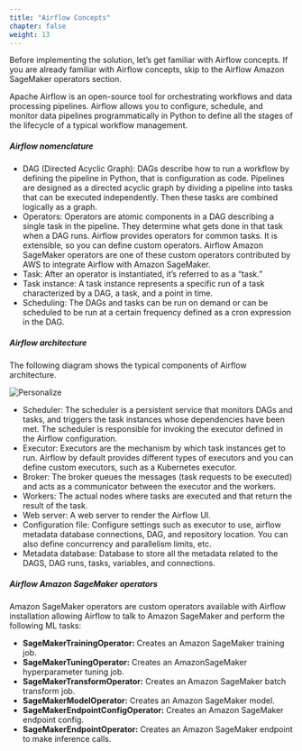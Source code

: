 ```yaml
---
title: "Airflow Concepts"
chapter: false
weight: 13
---
```


Before implementing the solution, let’s get familiar with Airflow concepts. If you are already familiar with Airflow concepts, skip to the Airflow Amazon SageMaker operators section.

Apache Airflow is an open-source tool for orchestrating workflows and data processing pipelines. Airflow allows you to configure, schedule, and monitor data pipelines programmatically in Python to define all the stages of the lifecycle of a typical workflow management.

##### Airflow nomenclature
- DAG (Directed Acyclic Graph): DAGs describe how to run a workflow by defining the pipeline in Python, that is configuration as code. Pipelines are designed as a directed acyclic graph by dividing a pipeline into tasks that can be executed independently. Then these tasks are combined logically as a graph.
- Operators: Operators are atomic components in a DAG describing a single task in the pipeline. They determine what gets done in that task when a DAG runs. Airflow provides operators for common tasks. It is extensible, so you can define custom operators. Airflow Amazon SageMaker operators are one of these custom operators contributed by AWS to integrate Airflow with Amazon SageMaker.
- Task: After an operator is instantiated, it’s referred to as a “task.”
- Task instance: A task instance represents a specific run of a task characterized by a DAG, a task, and a point in time.
- Scheduling: The DAGs and tasks can be run on demand or can be scheduled to be run at a certain frequency defined as a cron expression in the DAG.

##### Airflow architecture
The following diagram shows the typical components of Airflow architecture.

![Personalize](/images/sagemaker-airflow-2.gif)

- Scheduler: The scheduler is a persistent service that monitors DAGs and tasks, and triggers the task instances whose dependencies have been met. The scheduler is responsible for invoking the executor defined in the Airflow configuration.
- Executor: Executors are the mechanism by which task instances get to run. Airflow by default provides different types of executors and you can define custom executors, such as a Kubernetes executor.
- Broker: The broker queues the messages (task requests to be executed) and acts as a communicator between the executor and the workers.
- Workers: The actual nodes where tasks are executed and that return the result of the task.
- Web server: A web server to render the Airflow UI.
- Configuration file: Configure settings such as executor to use, airflow metadata database connections, DAG, and repository location. You can also define concurrency and parallelism limits, etc.
- Metadata database: Database to store all the metadata related to the DAGS, DAG runs, tasks, variables, and connections.

##### Airflow Amazon SageMaker operators
Amazon SageMaker operators are custom operators available with Airflow installation allowing Airflow to talk to Amazon SageMaker and perform the following ML tasks:

- **SageMakerTrainingOperator:** Creates an Amazon SageMaker training job.
- **SageMakerTuningOperator:** Creates an AmazonSageMaker hyperparameter tuning job.
- **SageMakerTransformOperator:** Creates an Amazon SageMaker batch transform job.
- **SageMakerModelOperator:** Creates an Amazon SageMaker model.
- **SageMakerEndpointConfigOperator:** Creates an Amazon SageMaker endpoint config.
- **SageMakerEndpointOperator:** Creates an Amazon SageMaker endpoint to make inference calls.


